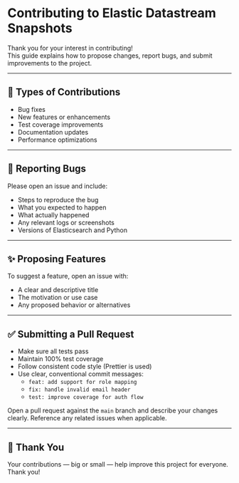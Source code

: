 # Contributing to Elastic Datastream Snapshots

Thank you for your interest in contributing!  
This guide explains how to propose changes, report bugs, and submit improvements to the project.

---

## 🧩 Types of Contributions

- Bug fixes
- New features or enhancements
- Test coverage improvements
- Documentation updates
- Performance optimizations

---

## 🐛 Reporting Bugs

Please open an issue and include:

- Steps to reproduce the bug
- What you expected to happen
- What actually happened
- Any relevant logs or screenshots
- Versions of Elasticsearch and Python

---

## ✨ Proposing Features

To suggest a feature, open an issue with:

- A clear and descriptive title
- The motivation or use case
- Any proposed behavior or alternatives

---

## ✅ Submitting a Pull Request

- Make sure all tests pass
- Maintain 100% test coverage
- Follow consistent code style (Prettier is used)
- Use clear, conventional commit messages:
  - `feat: add support for role mapping`
  - `fix: handle invalid email header`
  - `test: improve coverage for auth flow`

Open a pull request against the `main` branch and describe your changes clearly. Reference any related issues when applicable.

---

## 🙌 Thank You

Your contributions — big or small — help improve this project for everyone. Thank you!
